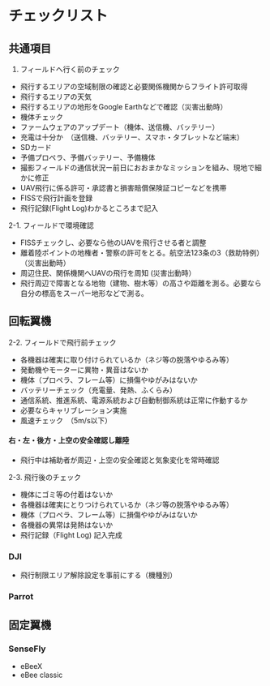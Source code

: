 # チェックリスト

## 共通項目
1. フィールドへ行く前のチェック
 * 飛行するエリアの空域制限の確認と必要関係機関からフライト許可取得
 * 飛行するエリアの天気
 * 飛行するエリアの地形をGoogle Earthなどで確認（災害出動時）
 * 機体チェック
 * ファームウェアのアップデート（機体、送信機、バッテリー）
 * 充電は十分か　（送信機、バッテリー、スマホ・タブレットなど端末）
 * SDカード
 * 予備プロペラ、予備バッテリー、予備機体
 * 撮影フィールドの通信状況ー前日におおまかなミッションを組み、現地で細かに修正
 * UAV飛行に係る許可・承認書と損害賠償保険証コピーなどを携帯
 * FISSで飛行計画を登録
 * 飛行記録(Flight Log)わかるところまで記入
   
2-1. フィールドで環境確認
 * FISSチェックし、必要なら他のUAVを飛行させる者と調整
 * 離着陸ポイントの地権者・警察の許可をとる。航空法123条の3（救助特例）（災害出動時）
 * 周辺住民、関係機関へUAVの飛行を周知 (災害出動時）
 * 飛行周辺で障害となる地物（建物、樹木等）の高さや距離を測る。必要なら自分の標高をスーパー地形などで測る。


## 回転翼機
2-2. フィールドで飛行前チェック
 * 各機器は確実に取り付けられているか（ネジ等の脱落やゆるみ等）
 * 発動機やモーターに異物・異音はないか
 * 機体（プロペラ、フレーム等）に損傷やゆがみはないか
 * バッテリーチェック（充電量、発熱、ふくらみ）
 * 通信系統、推進系統、電源系統および自動制御系統は正常に作動するか
 * 必要ならキャリブレーション実施
 * 風速チェック　（5m/s以下）

 #### 右・左・後方・上空の安全確認し離陸
 * 飛行中は補助者が周辺・上空の安全確認と気象変化を常時確認
 
 2-3. 飛行後のチェック
  * 機体にゴミ等の付着はないか
  * 各機器は確実にとりつけられているか（ネジ等の脱落やゆるみ等）
  * 機体（プロペラ、フレーム等）に損傷やゆがみはないか
  * 各機器の異常は発熱はないか
  * 飛行記録（Flight Log) 記入完成
   
### DJI
* 飛行制限エリア解除設定を事前にする（機種別）

### Parrot

### 


## 固定翼機
### SenseFly
* eBeeX
* eBee classic
